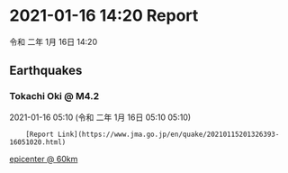 # 2021-01-16 14:20 Report
令和 二年 1月 16日 14:20

## Earthquakes
### Tokachi Oki @ M4.2
2021-01-16 05:10 (令和 二年 1月 16日 05:10 05:10)
  
        [Report Link](https://www.jma.go.jp/en/quake/20210115201326393-16051020.html)  
[epicenter @ 60km](https://www.google.com/maps/place/42°00'00%22+144°24'00%22/@42,144.4,17z/data=!3m1!4b1!4m5!3m4!1s0x0:0x0!8m2!3d42!4d144.4)